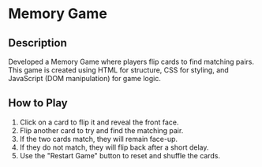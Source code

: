 # Memory Game

## Description
Developed a Memory Game where players flip cards to find matching pairs. This game is created using HTML for structure, CSS for styling, and JavaScript (DOM manipulation) for game logic.


## How to Play
1. Click on a card to flip it and reveal the front face.
2. Flip another card to try and find the matching pair.
3. If the two cards match, they will remain face-up.
4. If they do not match, they will flip back after a short delay.
5. Use the "Restart Game" button to reset and shuffle the cards.
